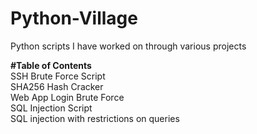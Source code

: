 # Python-Village
Python scripts I have worked on through various projects

<b>#Table of Contents</b>
<br>SSH Brute Force Script
</br>SHA256 Hash Cracker
</br>Web App Login Brute Force
</br>SQL Injection Script
</br>SQL injection with restrictions on queries
